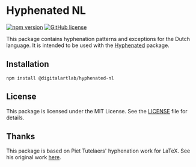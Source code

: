 # Hyphenated NL

[![npm version](https://img.shields.io/npm/v/@digitalartlab/hyphenated-nl.svg?style=flat)](https://npmjs.org/package/@digitalartlab/hyphenated-nl)
[![GitHub license](https://img.shields.io/github/license/digitalartlab/hyphenated-nl)](https://github.com/digitalartlab/hyphenated-nl/blob/master/LICENSE)

This package contains hyphenation patterns and exceptions for the Dutch language. It is intended to be used with the [Hyphenated](https://github.com/sergeysolovev/hyphenated) package.

## Installation

```shell
npm install @digitalartlab/hyphenated-nl
```

## License

This package is licensed under the MIT License. See the [LICENSE](LICENSE) file for details.

## Thanks
This package is based on Piet Tutelaers' hyphenation work for LaTeX. See his original work [here](https://github.com/hyphenation/tex-hyphen/blob/master/hyph-utf8/tex/generic/hyph-utf8/patterns/tex/hyph-nl.tex).
